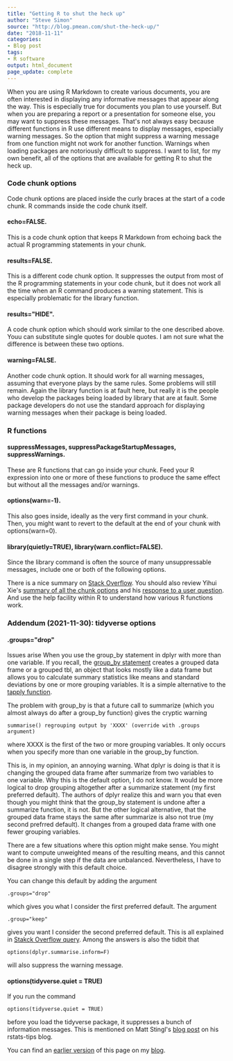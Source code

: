 ```yaml
---
title: "Getting R to shut the heck up"
author: "Steve Simon"
source: "http://blog.pmean.com/shut-the-heck-up/"
date: "2018-11-11"
categories:
- Blog post
tags:
- R software
output: html_document
page_update: complete
---
```


When you are using R Markdown to create various documents, you are often interested in displaying any informative messages that appear along the way. This is especially true for documents you plan to use yourself. But when you are preparing a report or a presentation for someone else, you may want to suppress these messages. That's not always easy because different functions in R use different means to display messages, especially warning messages. So the option that might suppress a warning message from one function might not work for another function. Warnings when loading packages are notoriously difficult to suppress. I want to list, for my own benefit, all of the options that are available for getting R to shut the heck up.

<!---More--->

### Code chunk options

Code chunk options are placed inside the curly braces at the start of a code chunk. R commands inside the code chunk itself.

#### echo=FALSE. 

This is a code chunk option that keeps R Markdown from echoing back the actual R programming statements in your chunk.

#### results=FALSE.

This is a different code chunk option. It suppresses the output from most of the R programming statements in your code chunk, but it does not work all the time when an R command produces a warning statement. This is especially problematic for the library function.

#### results="HIDE".

A code chunk option which should work similar to the one described above. Youu can substitute single quotes for double quotes. I am not sure what the difference is between these two options.

#### warning=FALSE.

Another code chunk option. It should work for all warning messages, assuming that everyone plays by the same rules. Some problems will still remain. Again the library function is at fault here, but really it is the people who develop the packages being loaded by library that are at fault. Some package developers do not use the standard approach for displaying warning messages when their package is being loaded.

### R functions

#### suppressMessages, suppressPackageStartupMessages, suppressWarnings.

These are R functions that can go inside your chunk. Feed your R expression into one or more of these functions to produce the same effect but without all the messages and/or warnings.

#### options(warn=-1).

This also goes inside, ideally as the very first command in your chunk. Then, you might want to revert to the default at the end of your chunk with options(warn=0).

#### library(quietly=TRUE), library(warn.conflict=FALSE).

Since the library command is often the source of many unsuppressable messages, include one or both of the following options.

There is a nice summary on [Stack Overflow][stac1]. You should also review Yihui Xie's [summary of all the chunk options][yihu1] and his [response to a user question][yihu2]. And use the help facility within R to understand how various R functions work.

### Addendum (2021-11-30): tidyverse options

#### .groups="drop"

Issues arise When you use the group_by statement in dplyr with more than one variable. If you recall, the [group_by statement][tidy1] creates a grouped data frame or a grouped tbl, an object that looks mostly like a data frame but allows you to calculate summary statistics like means and standard deviations by one or more grouping variables. It is a simple alternative to the [tapply function][erik1].

The problem with group_by is that a future call to summarize (which you almost always do after a group_by function) gives the cryptic warning

```
summarise() regrouping output by 'XXXX' (override with .groups argument)
```

where XXXX is the first of the two or more grouping variables. It only occurs when you specify more than one variable in the group_by function.

This is, in my opinion, an annoying warning. What dplyr is doing is that it is changing the grouped data frame after summarize from two variables to one variable. Why this is the default option, I do not know. It would be more logical to drop grouping altogether after a summarize statement (my first preferred default). The authors of dplyr realize this and warn you that even though you might think that the group_by statement is undone after a summarize function, it is not. But the other logical alternative, that the grouped data frame stays the same after summarize is also not true (my second prefrred default). It changes from a grouped data frame with one fewer grouping variables.

There are a few situations where this option might make sense. You might want to compute unweighted means of the resulting means, and this cannot be done in a single step if the data are unbalanced. Nevertheless, I have to disagree strongly with this default choice.

You can change this default by adding the argument

```
.groups="drop"
```

which gives you what I consider the first preferred default. The argument

```
.group="keep"
```

gives you want I consider the second preferred default. This is all explained in [Stakck Overflow query][stac2]. Among the answers is also the tidbit that

```
options(dplyr.summarise.inform=F)
```

will also suppress the warning message.

#### options(tidyverse.quiet = TRUE)

If you run the command

```
options(tidyverse.quiet = TRUE)
```

before you load the tidyverse package, it suppresses a bunch of information messages. This is mentioned on Matt Stingl's [blog post][stin1] on his rstats-tips blog.

You can find an [earlier version][sim1] of this page on my [blog][sim2].

[sim1]: http://blog.pmean.com/shut-the-heck-up/
[sim2]: http://blog.pmean.com

[erik1]: https://www.r-bloggers.com/2009/09/r-function-of-the-day-tapply-2/
[stac1]: https://stackoverflow.com/questions/13090838/r-markdown-avoiding-package-loading-messages
[stac2]: https://stackoverflow.com/questions/62140483/how-to-interpret-dplyr-message-summarise-regrouping-output-by-x-override/62140681
[stin1]: https://rstats-tips.net/2020/07/31/get-rid-of-info-of-dplyr-when-grouping-summarise-regrouping-output-by-species-override-with-groups-argument/
[tidy1]: https://dplyr.tidyverse.org/articles/grouping.html
[yihu1]: https://yihui.name/knitr/options/
[yihu2]: https://github.com/rstudio/blogdown/issues/90
